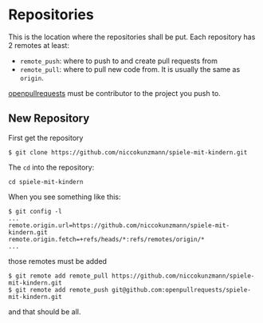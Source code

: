 ﻿Repositories
============

This is the location where the repositories shall be put.
Each repository has 2 remotes at least:

-	`remote_push`: where to push to and create pull requests from 
- 	`remote_pull`: where to pull new code from. It is usually the same as `origin`.

[openpullrequests](https://github.com/openpullrequests) must be contributor to the project you push to.

New Repository
--------------

First get the repository

	$ git clone https://github.com/niccokunzmann/spiele-mit-kindern.git

The `cd` into the repository:

	cd spiele-mit-kindern

When you see something like this:

	$ git config -l
	...
	remote.origin.url=https://github.com/niccokunzmann/spiele-mit-kindern.git
	remote.origin.fetch=+refs/heads/*:refs/remotes/origin/*
	...

those remotes must be added

	$ git remote add remote_pull https://github.com/niccokunzmann/spiele-mit-kindern.git
	$ git remote add remote_push git@github.com:openpullrequests/spiele-mit-kindern.git

and that should be all.